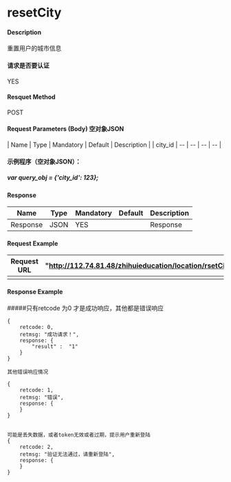 # resetCity
#### Description
重置用户的城市信息

#### 请求是否要认证
YES

#### Resquet Method
POST

#### Request Parameters (Body) 空对象JSON

| Name | Type | Mandatory | Default | Description |
| city_id | -- | -- | -- | -- |
####  示例程序（空对象JSON）：
#####   var query_obj = {'city_id': 123};


#### Response
| Name | Type | Mandatory | Default | Description |
| -- | -- | -- | -- | -- |
| Response | JSON | YES| | Response |


#### Request Example

|Request URL | "http://112.74.81.48/zhihuieducation/location/rsetCity" |
| --| -- |
| | |

#### Response Example

#####只有retcode 为0 才是成功响应，其他都是错误响应
```
{
    retcode: 0, 
    retmsg: "成功请求！",
    response: {
        "result" :  "1"
    }
}

其他错误响应情况

{
    retcode: 1, 
    retmsg: "错误",
    response: {
    }
}


可能是丢失数据，或者token无效或者过期，提示用户重新登陆
{
    retcode: 2, 
    retmsg: "验证无法通过，请重新登陆",
    response: {
    }
}
```



